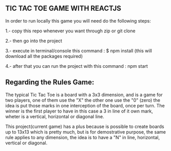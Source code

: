 TIC TAC TOE GAME WITH REACTJS
----------------------------------

In order to run locally this game you will need do the following steps:

1.- copy this repo whenever you want through zip or git clone

2.- then go into the project

3.- execute in terminal/console this command : $ npm install (this will download all the packages required)

4.- after that you can run the project with this command : npm start  

Regarding the Rules Game:
---------------------------------

The typical Tic Tac Toe is a board with a 3x3 dimension, and is a game for two players, one of them use the "X"  the other one use the "0" (zero) the idea is put those marks in one interception of the board, 
once per turn. The winner is the first player to have in this case a 3 in line of it own mark, wheter is
a vertical, horizontal or diagonal line.

This project(current game) has a plus because is possible to create boards up to 13x13 which is pretty much, but is for demostrative purpose,
the same rule applies to any dimension, the idea is to have a "N" in line, horizontal, vertical or diagonal.
